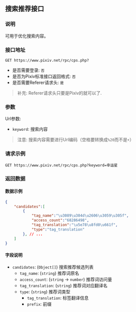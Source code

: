 ## 搜索推荐接口 ##
### 说明 ###
可用于优化搜索内容。

### 接口地址 ###
```
GET https://www.pixiv.net/rpc/cps.php?
```

- 是否需要登录: `否`
- 是否为Pixiv标准接口返回格式: `否`
- 是否需要Referer请求头: `是`

> 补充: Referer请求头只要是Pixiv的就可以了.

### 参数 ###
Url参数:
- `keyword`: 搜索内容

> 注意: 搜索内容需要进行Url编码（空格要转换成`%20`而不是`+`）
### 请求示例 ###
```
GET https://www.pixiv.net/rpc/cps.php?keyword=幸运星
```

### 返回数据 ###
#### 数据示例 ####
```json
{
    "candidates":[
        {
            "tag_name":"\u3089\u304d\u2606\u3059\u305f",
            "access_count":"68286498",
            "tag_translation":"\u5e78\u8fd0\u661f",
            "type":"tag_translation"
        }, // ...
    ]
}
```
#### 字段说明 ####
- `candidates`: (`Object[]`) 搜索推荐候选列表
    - `tag_name`: (`string`) 推荐词原名
    - `access_count`: (`string` -> `number`) 推荐词访问量
    - `tag_translation`: (`string`) 推荐词对应翻译名
    - `type`: (`string`) 推荐词类型
        - `tag_translation`: 标签翻译信息
        - `prefix`: 前缀
